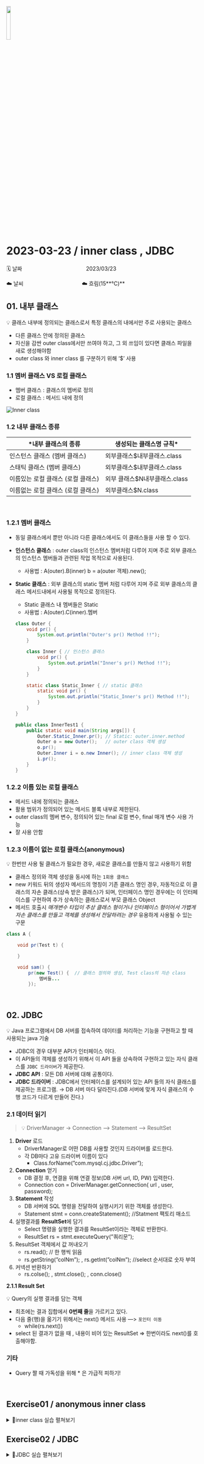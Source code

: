 <img src="https://noticon-static.tammolo.com/dgggcrkxq/image/upload/v1566913897/noticon/xbvewg1m3azbpnrzck1k.png" height="15%" width="15%"> <br/>

# 2023-03-23 / inner class , JDBC

🗓️ 날짜            2023/03/23 

☁️ 날씨           ☁️  흐림(15**°C)**


## **01. 내부 클래스**

💡 클래스 내부에 정의되는 클래스로서 특정 클래스의 내에서만 주로 사용되는 클래스

- 다른 클래스 안에 정의된 클래스
- 자신을 감싼 outer class에서만 쓰여야 하고, 그 외 쓰임이 있다면 클래스 파일을 새로 생성해야함
- outer class 와 inner class 를 구분하기 위해 ‘$’ 사용

### **1.1 멤버 클래스 VS 로컬 클래스**

- 멤버 클래스 : 클래스의 멤버로 정의
- 로컬 클래스 :  메서드 내에 정의

![Inner class](https://user-images.githubusercontent.com/55836020/227394229-8f337006-7bac-4fa4-99c1-7dc615d2a44b.png)


### 1.2 내부 클래스 종류

| *내부 클래스의 종류 | 생성되는 클래스명 규칙* |
| --- | --- |
| 인스턴스 클래스   (멤버 클래스) | 외부클래스$내부클래스.class |
| 스태틱 클래스       (멤버 클래스) | 외부클래스$내부클래스.class |
| 이름있는 로컬 클래스 (로컬 클래스) | 외부 클래스$N내부클래스.class |
| 이름없는 로컬 클래스 (로컬 클래스) | 외부클래스$N.class |

</br>

### 1.2.1 멤버 클래스

- 동일 클래스에서 뿐만 아니라 다른 클래스에서도 이 클래스들을 사용 할 수 있다.
- **인스턴스 클래스** : outer class의 인스턴스 멤버처럼 다루어 지며 주로 외부 클래스의 인스턴스 멤버들과 관련된 작업 목적으로 사용된다.
    - 사용법 : A(outer).B(inner) b = a(outer 객체).new();
    
- **Static 클래스** : 외부 클래스의 static 멤버 처럼 다루어 지며 주로 외부 클래스의 클래스 메서드내에서 사용될 목적으로 정의된다.
    - Static  클래스 내 멤버들은 Static
    - 사용법 :  A(outer).C(inner).멤버
    
    ```java
    class Outer {
    	void pr() {
    		System.out.println("Outer's pr() Method !!");
    	}
    
    	class Inner { // 인스턴스 클래스
    		void pr() {
    			System.out.println("Inner's pr() Method !!");
    		}
    	}
    
    	static class Static_Inner { // static 클래스
    		static void pr() {
    			System.out.println("Static_Inner's pr() Method !!");
    		}
    	}
    }
    
    public class InnerTest1 {
    	public static void main(String args[]) {
    		Outer.Static_Inner.pr(); // Static: outer.inner.method
    		Outer o = new Outer();   // outer class 객체 생성
    		o.pr(); 
    		Outer.Inner i = o.new Inner(); // inner class 객체 생성
    		i.pr();
    	}
    }
    ```
    


### 1.2.2 이름 있는 로컬 클래스

- 메서드 내에 정의되는 클래스
- 활용 범위가 정의되어 있는 메서드 블록 내부로 제한된다.
- outer class의 멤버 변수, 정의되어 있는 final 로컬 변수, final 매개 변수 사용 가능
- 잘 사용 안함

### 1.2.3 이름이 없는 로컬 클래스(anonymous)

💡 한번만 사용 될 클래스가 필요한 경우, 새로운 클래스를 만들지 않고 사용하기 위함

- 클래스 정의와 객체 생성을 동시에 하는 `1회용 클래스`
- new 키워드 뒤의 생성자 메서드의 명칭이 기존 클래스 명인 경우, 자동적으로 이 클래스의 자손 클래스(상속 받은 클래스)가 되며, 인터페이스 명인 경우에는 이 인터페이스를  구현하여 추가 상속하는 클래스로서 부모 클래스 Object
- 메서드 호출시 *매개변수 타입이 추상 클래스 형이거나 인터페이스 형이어서 가볍게 자손 클래스를 만들고 객체를 생성해서 전달하려는 경우* 유용하게 사용될 수 있는 구문

```java
class A {

	void pr(Test t) {

	}

	void sam() {
		pr(new Test() {  // 클래스 정의와 생성, Test class의 자손 class
			멤버들...
		});
```
</br>

## 02. JDBC

💡 Java 프로그램에서 DB 서버를 접속하여 데이터를 처리하는 기능을 구현하고 할 때 사용되는 java 기술

- JDBC의 경우 대부분 API가 인터페이스 이다.
- 이 API들의 객체를 생성하기 위해서 이 API 들을 상속하여 구현하고 있는 자식 클래스를 `JDBC 드라이버`가 제공한다.
- **JDBC API** : 모든 DB 서버에 대해 공통이다.
- **JDBC 드라이버** :  JDBC에서 인터페이스를 설계되어 있는 API 들의 자식 클래스를 제공하는 프로그램. → DB 서버 마다 달라진다.(DB 서버에 맞게 자식 클래스의 수행 코드가 다르게 만들어 진다.)

### 2.1 데이터 읽기

> 💡 DriverManager → Connection  —> Statement —> ResultSet
> 
1. **Driver** 로드
    - DriverManager로 어떤 DB를 사용할 것인지 드라이버를 로드한다.
    - 각 DB마다 고유 드라이버 이름이 있다
        - Class.forName(”com.mysql.cj.jdbc.Driver”);
2. **Connection** 얻기
    - DB 결정 후, 연결을 위해 연결 정보(DB 서버 url, ID, PW) 입력한다.
    - Connection con = DriverManager.getConnection( url , user, password);
3. **Statement** 작성
    - DB 서버에 SQL 명령을 전달하여 실행시키기 위한 객체를 생성한다.
    - Statement stmt = conn.createStatement(); //Statment 팩토리 매소드
4. 실행결과를 **ResultSet**에 담기
    - Select 명령을 실행한 결과를 ResultSet이라는 객체로 반환한다.
    - ResultSet rs = stmt.executeQuery(”쿼리문”);
5. ResultSet 객체에서 값 꺼내오기
    - rs.read(); // 한 행씩 읽음
    - rs.getString(”colNm”); , rs.getInt(”colNm”); //select 순서대로 숫자 부여
6. 커넥션 반환하기
    - rs.colse(); , stmt.close(); , conn.close()

**2.1.1 Result Set**

💡 Query의 실행 결과를 담는 객체

- 최초에는 결과 집합에서 **0번째 줄**을 가르키고 있다.
- 다음 줄(행)을 옮기기 위해서는 next() 메서드 사용 —> `포인터 이동`
    - while(rs.next())
- select 된 결과가 없을 때 , 내용이 비어 있는 ResultSet ⇒ 한번이라도 next()를 호출해야함.

### 기타

- Query 짤 때 가독성을 위해 * 은 가급적 피하기!

</br>

## Exercise01 / anonymous inner class

<details>
<summary> 📜inner class 실습 펼쳐보기 </summary>
<div markdown="1">
  
1️⃣ **[실습 1]**
  
소스명 : AnonyInnerLab.java, Book.java

(1) day5 패키지 폴더나 day6 패키지 폴더에 가면 BookTest.java 가 있으며
이중에서 Book 클래스를 public 클래스로 변경하고
생성자와 getBookInfo() 도 public 으로 변경한다.
또한 price 정보를 리턴하는 getter 메서드를 추가한다.

(2) AnonyInnerLab 클래스의 main() 메서드에 구현할 내용

- ArrayList 객체에 Book 객체를 5개 저장한다.(BookTest.java 를 활용해도 됨)
Book 객체들의 정보를 행단위로 출력한다.
Collections.sort(list, Comparator<Book>)
을 호출하여 ArrayList 에 저장된 Book 객체들을 소팅한다.
이 때
Comparator<Book> 객체를 구현하고 생성하여 전달해야 하는데
Comparator<Book> 객체 생성 부분에서 Anonymous Inner 클래스로 해결한다.
compare() 메서드 오버라이딩시 책 가격을 가지고 오름차순이 되도록 구현한다.

```java
public class AnonyInnerLab {

	public static void main(String[] args) {
		ArrayList<Book> bookList = new ArrayList<>();

		bookList.add(new Book("자바의 정석", "남궁성", 27000));
		bookList.add(new Book("챗GPT", "반병현", 11700));
		bookList.add(new Book("스타트 스프링 부트", "남가람", 27000));
		bookList.add(new Book("Doit! 자바프로그래밍", "박은중", 22500));
		bookList.add(new Book());

		for (Book b : bookList) {
			System.out.println(b.getBookInfo());
		}

		Collections.sort(bookList, new Comparator<Book>() {
			public int compare(Book o1, Book o2) {
				return o1.getPrice() - o2.getPrice();
			}
		});

		System.out.println("[소팅 후]");
		for (Book b : bookList) {
			System.out.println(b.getBookInfo());
		}
	}
}
```

</div>
</details>

## Exercise02 / JDBC

<details >
 <summary> 📜JDBC 실습 펼쳐보기</summary>
<div markdown="1">

1️⃣ **[실습 1]**

작성 클래스명 : SelectEmpLab

- main() 메서드에 구현할 내용
1. DB 서버로 접속한다.
2. Random 클래스의 객체를 생성하여 true 와 false 랜덤값을 추출한다.
3. true 이면
emp 테이블에서 모든 직원들의 이름과 월급, 두 개의 컬럼을 추출하여
다음 형식으로 표준 출력한다.
    
    XXX 직원의 월급은 x,xxx달러입니다.
    XXX 직원의 월급은 x,xxx달러입니다.
    XXX 직원의 월급은 xx,xxx달러입니다.
    :
    
1. false 이면
emp 테이블에서 모든 직원들의 이름과 입사 날짜를 입사한지 오래된 순으로 추출하여
다음 형식으로 표준 출력한다.
    
    XXX 직원은 xxxx년 xx월 xx일에 입사하였습니다.
    XXX 직원은 xxxx년 xx월 xx일에 입사하였습니다.
    XXX 직원은 xxxx년 xx월 xx일에 입사하였습니다.
    

```java
public class SelectEmpLab {
	public static void main(String[] args) {
		String url = "jdbc:mysql://localhost:3306/edudb?characterEncoding=UTF-8&serverTimezone=UTC";
		String user = "jdbctest";
		String passwd = "jdbctest";				
		Random random = new Random();

		String sql = "SELECT ENAME, SAL, DATE_FORMAT(HIREDATE, '%Y년 %m월 %d일') HIREDATE FROM EMP ORDER BY HIREDATE ";
		
		try(Connection conn = DriverManager.getConnection(url, user, passwd);
				Statement stmt = conn.createStatement();
				ResultSet rs = stmt.executeQuery(sql)){
			
			if(rs.next()) {
				do {  
					if(random.nextBoolean())System.out.printf("%s 직원의 월급은 %,d달러 입니다.\n",rs.getString("ENAME"), rs.getInt("SAL")) ;
					else System.out.printf("%s 직원은 %s에 입사하였습니다.\n", rs.getString("ENAME"), rs.getString("HIREDATE")); 
				} while (rs.next());
				
			}else {
				System.out.println("데이터가 없습니다.");
			}
			
		}catch(Exception e) {
			System.err.println("오류 발생 : " + e);
		}

	}
}
```

</br>

2️⃣ **[실습 2]**

작성 클래스명 : SelectEmpLab

- main() 메서드에 구현할 내용
1. DB 서버로 접속한다.
2. Random 클래스의 객체를 생성하여 true 와 false 랜덤값을 추출한다.
3. true 이면
emp 테이블에서 모든 직원들의 이름과 월급, 두 개의 컬럼을 추출하여
다음 형식으로 표준 출력한다.
    
    XXX 직원의 월급은 x,xxx달러입니다.
    XXX 직원의 월급은 x,xxx달러입니다.
    XXX 직원의 월급은 xx,xxx달러입니다.
    :
    
1. false 이면
emp 테이블에서 모든 직원들의 이름과 입사 날짜를 입사한지 오래된 순으로 추출하여
다음 형식으로 표준 출력한다.
    
    XXX 직원은 xxxx년 xx월 xx일에 입사하였습니다.
    XXX 직원은 xxxx년 xx월 xx일에 입사하였습니다.
    XXX 직원은 xxxx년 xx월 xx일에 입사하였습니다.
    

작성 클래스명 : CheckEmpLab

1. DB 서버로 접속한다.
2. 검색하려는 직원의 이름을 표준입력 받는다.
3. 해당 직원의 정보를 다음과 같이 출력한다.
(이름 비교시 대소문자 구분 없이 처리하게 한다.)
- 직원이 존재하면
xxx 직원은 근무중입니다.
xxxx년 xx월에 입사했고 현재 xx 번부서에서 근무하고 있습니다.
- 직원이 존재하지 않으면
xxx 직원은 근무하지 않습니다.
1. 계속 검토하려고 하는지 프롬프트하고 종료하거나 2번부터 반복한다.

```java
public class CheckEmpLab {

	public static void main(String[] args)  {
		String url = "jdbc:mysql://localhost:3306/edudb?characterEncoding=UTF-8&serverTimezone=UTC";
		String user = "jdbctest";
		String passwd = "jdbctest";
		String sql =  "SELECT ENAME,DATE_FORMAT(HIREDATE, '%Y년 %m월') HIREDATE, DEPTNO FROM EMP";
		
		
		
		try(Connection conn = DriverManager.getConnection(url, user, passwd);
				Statement stmt = conn.createStatement();
				BufferedReader br = new BufferedReader(new InputStreamReader(System.in));
				ResultSet rs = stmt.executeQuery(sql)){
			
			char check;
			
			while(true) {
				System.out.print("직원 이름 검색 : ");
				String name = br.readLine();
				
				if(rs.next() && rs.getString("ENAME").equals(name)) {
					System.out.println(name + "직원은 근무중입니다.");
					System.out.printf("%s에 입사했고 현재 %d 번부서에서 근무하고 있습니다.\n", rs.getString("HIREDATE"), rs.getInt("DEPTNO"));	
				}else {
					System.out.println(name + " 직원은 근무하지 않습니다.");
				}
	
				System.out.print("\n계속 진행하시겠습니까?(y/n) :  ");
				check =br.readLine().charAt(0);
				
				if(check == 'n') break;
			}	
			System.out.println("종료하였습니다.");
		}catch(Exception e) {
			System.err.println("오류 발생 : " + e);
		}
	}
}
```

</div>
</details>

